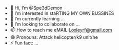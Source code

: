 - 👋 Hi, I’m @Spe3dDemon
- 👀 I’m interested in staRTING MY OWN BUSSINES
- 🌱 I’m currently learning ...
- 💞️ I’m looking to collaborate on ...
- 📫 How to reach me eMAIL:Loxleyrf@gmail.com
- 😄 Pronouns: Attack helicopter/k9 unit/he
- ⚡ Fun fact: ...

<!---
Spe3dDemon/Spe3dDemon is a ✨ special ✨ repository because its `README.md` (this file) appears on your GitHub profile.
You can click the Preview link to take a look at your changes.
--->
